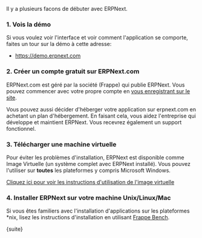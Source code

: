 Il y a plusieurs facons de débuter avec ERPNext.

### 1\. Vois la démo

Si vous voulez voir l'interface et voir comment l'application se comporte, faites un tour sur la démo à cette adresse:

  * <https://demo.erpnext.com>

### 2\. Créer un compte gratuit sur ERPNext.com


ERPNext.com est géré par la société (Frappe) qui publie ERPNext.
Vous pouvez commencer avec votre propre compte en [vous enregistrant sur le site](https://erpnext.com).

Vous pouvez aussi décider d'héberger votre application sur erpnext.com en achetant un plan d'hébergement. 
En faisant cela, vous aidez l'entreprise qui développe et maintient ERPNext. Vous recevrez également un support fonctionnel.

### 3\. Télécharger une machine virtuelle

Pour éviter les problèmes d'installation, ERPNext est disponible comme Image Virtuelle (un système complet avec ERPNext installé). 
Vous pouvez l'utiliser sur **toutes** les plateformes y compris Microsoft Windows.

[Cliquez ici pour voir les instructions d'utilisation de l'image virtuelle](https://erpnext.com/download)

### 4\. Installer ERPNext sur votre machine Unix/Linux/Mac

Si vous êtes familiers avec l'installation d'applications sur les plateformes *nix, lisez les instructions d'installation en utilisant [Frappe Bench](https://github.com/frappe/frappe-bench).

{suite}
